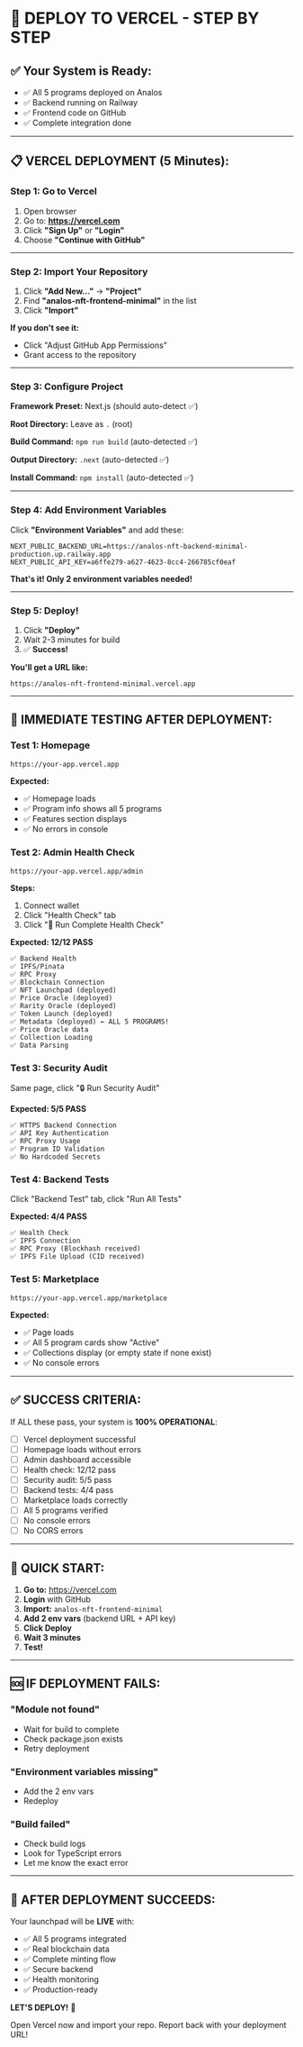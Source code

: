 # 🚀 **DEPLOY TO VERCEL - STEP BY STEP**

## ✅ **Your System is Ready:**
- ✅ All 5 programs deployed on Analos
- ✅ Backend running on Railway
- ✅ Frontend code on GitHub
- ✅ Complete integration done

---

## 📋 **VERCEL DEPLOYMENT (5 Minutes):**

### **Step 1: Go to Vercel**
1. Open browser
2. Go to: **https://vercel.com**
3. Click **"Sign Up"** or **"Login"**
4. Choose **"Continue with GitHub"**

---

### **Step 2: Import Your Repository**
1. Click **"Add New..."** → **"Project"**
2. Find **"analos-nft-frontend-minimal"** in the list
3. Click **"Import"**

**If you don't see it:**
- Click "Adjust GitHub App Permissions"
- Grant access to the repository

---

### **Step 3: Configure Project**

**Framework Preset:** Next.js (should auto-detect ✅)

**Root Directory:** Leave as `.` (root)

**Build Command:** `npm run build` (auto-detected ✅)

**Output Directory:** `.next` (auto-detected ✅)

**Install Command:** `npm install` (auto-detected ✅)

---

### **Step 4: Add Environment Variables**

Click **"Environment Variables"** and add these:

```env
NEXT_PUBLIC_BACKEND_URL=https://analos-nft-backend-minimal-production.up.railway.app
NEXT_PUBLIC_API_KEY=a6ffe279-a627-4623-8cc4-266785cf0eaf
```

**That's it! Only 2 environment variables needed!**

---

### **Step 5: Deploy!**

1. Click **"Deploy"**
2. Wait 2-3 minutes for build
3. ✅ **Success!**

**You'll get a URL like:**
```
https://analos-nft-frontend-minimal.vercel.app
```

---

## 🧪 **IMMEDIATE TESTING AFTER DEPLOYMENT:**

### **Test 1: Homepage**
```
https://your-app.vercel.app
```
**Expected:**
- ✅ Homepage loads
- ✅ Program info shows all 5 programs
- ✅ Features section displays
- ✅ No errors in console

### **Test 2: Admin Health Check**
```
https://your-app.vercel.app/admin
```
**Steps:**
1. Connect wallet
2. Click "Health Check" tab
3. Click "🏥 Run Complete Health Check"

**Expected: 12/12 PASS**
```
✅ Backend Health
✅ IPFS/Pinata
✅ RPC Proxy
✅ Blockchain Connection
✅ NFT Launchpad (deployed)
✅ Price Oracle (deployed)
✅ Rarity Oracle (deployed)
✅ Token Launch (deployed)
✅ Metadata (deployed) ← ALL 5 PROGRAMS!
✅ Price Oracle data
✅ Collection Loading
✅ Data Parsing
```

### **Test 3: Security Audit**
Same page, click "🔒 Run Security Audit"

**Expected: 5/5 PASS**
```
✅ HTTPS Backend Connection
✅ API Key Authentication
✅ RPC Proxy Usage
✅ Program ID Validation
✅ No Hardcoded Secrets
```

### **Test 4: Backend Tests**
Click "Backend Test" tab, click "Run All Tests"

**Expected: 4/4 PASS**
```
✅ Health Check
✅ IPFS Connection
✅ RPC Proxy (Blockhash received)
✅ IPFS File Upload (CID received)
```

### **Test 5: Marketplace**
```
https://your-app.vercel.app/marketplace
```
**Expected:**
- ✅ Page loads
- ✅ All 5 program cards show "Active"
- ✅ Collections display (or empty state if none exist)
- ✅ No console errors

---

## ✅ **SUCCESS CRITERIA:**

If ALL these pass, your system is **100% OPERATIONAL**:

- [ ] Vercel deployment successful
- [ ] Homepage loads without errors
- [ ] Admin dashboard accessible
- [ ] Health check: 12/12 pass
- [ ] Security audit: 5/5 pass
- [ ] Backend tests: 4/4 pass
- [ ] Marketplace loads correctly
- [ ] All 5 programs verified
- [ ] No console errors
- [ ] No CORS errors

---

## 🎯 **QUICK START:**

1. **Go to:** https://vercel.com
2. **Login** with GitHub
3. **Import:** `analos-nft-frontend-minimal`
4. **Add 2 env vars** (backend URL + API key)
5. **Click Deploy**
6. **Wait 3 minutes**
7. **Test!**

---

## 🆘 **IF DEPLOYMENT FAILS:**

### **"Module not found"**
- Wait for build to complete
- Check package.json exists
- Retry deployment

### **"Environment variables missing"**
- Add the 2 env vars
- Redeploy

### **"Build failed"**
- Check build logs
- Look for TypeScript errors
- Let me know the exact error

---

## 🎉 **AFTER DEPLOYMENT SUCCEEDS:**

Your launchpad will be **LIVE** with:
- ✅ All 5 programs integrated
- ✅ Real blockchain data
- ✅ Complete minting flow
- ✅ Secure backend
- ✅ Health monitoring
- ✅ Production-ready

**LET'S DEPLOY!** 🚀

Open Vercel now and import your repo. Report back with your deployment URL!

